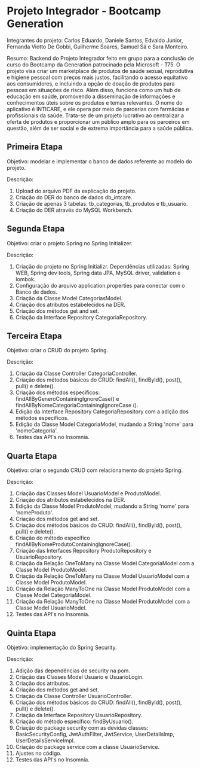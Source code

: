 # Projeto Integrador - Bootcamp Generation

Integrantes do projeto: Carlos Eduardo, Daniele Santos, Edvaldo Junior, Fernanda Viotto De Gobbi, Guilherme Soares, Samuel Sá e Sara Monteiro.

Resumo:
Backend do Projeto Integrador feito em grupo para a conclusão de curso do Bootcamp da Generation patrocinado pela Microsoft - T75. 
O projeto visa criar um marketplace de produtos de saúde sexual, reprodutiva e higiene pessoal com preços mais justos, facilitando o acesso equitativo aos consumidores, e incluindo a opção de doação de produtos para pessoas em situações de risco. 
Além disso, funciona como um hub de educação em saúde, promovendo a disseminação de informações e conhecimentos úteis sobre os produtos e temas relevantes. 
O nome do aplicativo é INTICARE, e ele opera por meio de parcerias com farmácias e profissionais da saúde. 
Trata-se de um projeto lucrativo ao centralizar a oferta de produtos e proporcionar um público amplo para os parceiros em questão, além de ser social e de extrema importância para a saúde pública.

## Primeira Etapa

Objetivo:  modelar e implementar o banco de dados referente ao modelo do projeto.

Descrição: 
1. Upload do arquivo PDF da explicação do projeto.
2. Criação do DER do banco de dados db_intcare.
3. Criação de apenas 3 tabelas: tb_categorias, tb_produtos e tb_usuario.
4. Criação do DER através do MySQL Workbench.

## Segunda Etapa

Objetivo: criar o projeto Spring no Spring Initializer.

Descrição: 
1. Criação do projeto no Spring Initializr. Dependências utilizadas: Spring WEB, Spring dev tools, Spring data JPA, MySQL driver, validation e lombok.
3. Configuração do arquivo application.properties para conectar com o Banco de dados.
4. Criação da Classe Model CategoriasModel.
5. Criação dos atributos estabelecidos na DER.
6. Criação dos métodos get and set.
7. Criação da Interface Repository CategoriaRepository.

## Terceira Etapa

Objetivo: criar o CRUD do projeto Spring.

Descrição:
1. Criação da Classe Controller CategoriaController.
2. Criação dos métodos básicos do CRUD: findAll(), findById(), post(), pull() e delete().
3. Criação dos métodos específicos: findAllByGeneroContainingIgnoreCase() e findAllByNomeCategoriaContainingIgnoreCase ().
4. Edição da Interface Repository CategoriaRepository com a adição dos métodos específicos.
5. Edição da Classe Model CategoriaModel, mudando a String 'nome' para 'nomeCategoria'.
6. Testes das API's no Insomnia.

## Quarta Etapa

Objetivo: criar o segundo CRUD com relacionamento do projeto Spring.

Descrição:
1. Criação das Classes Model UsuarioModel e ProdutoModel.
2. Criação dos atributos estabelecidos na DER.
3. Edição da Classe Model ProdutoModel, mudando a String 'nome' para 'nomeProduto'.
4. Criação dos métodos get and set.
5. Criação dos métodos básicos do CRUD: findAll(), findById(), post(), pull() e delete().
6. Criação do método específico findAllByNomeProdutoContainingIgnoreCase().
7. Criação das Interfaces Repository ProdutoRepository e UsuarioRepository.
8. Criação da Relação OneToMany na Classe Model CategoriaModel com a Classe Model ProdutoModel.
9. Criação da Relação OneToMany na Classe Model UsuarioModel com a Classe Model ProdutoModel.
10. Criação da Relação ManyToOne na Classe Model ProdutoModel com a Classe Model CategoriaModel.
11. Criação da Relação ManyToOne na Classe Model ProdutoModel com a Classe Model UsuarioModel.
12. Testes das API's no Insomnia.

## Quinta Etapa

Objetivo: implementação do Spring Security.

Descrição: 
1. Adição das dependências de security na pom.
2. Criação das Classes Model Usuario e UsuarioLogin.
3. Criação dos atributos.
4. Criação dos métodos get and set.
5. Criação da Classe Controller UsuarioController.
6. Criação dos métodos básicos do CRUD: findAll(), findById(), post(), pull() e delete().
7. Criação da Interface Repository UsuarioRepository.
8. Criação do método específico: findByUsuario().
9. Criação do package security com as devidas classes: BasicSecurityConfig, JwtAuthFilter, JwtService, UserDetailsImp, UserDetailsServiceImpl.
10. Criação do package service com a classe UsuarioService.
11. Ajustes no código.
12. Testes das API's no Insomnia.
